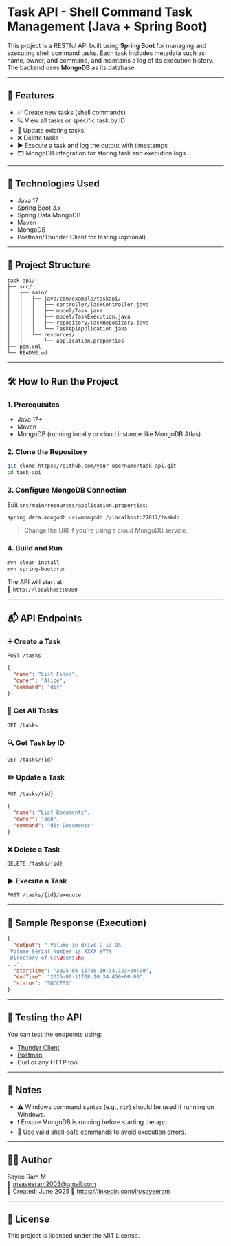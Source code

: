 # Task API - Shell Command Task Management (Java + Spring Boot)

This project is a RESTful API built using **Spring Boot** for managing and executing shell command tasks. Each task includes metadata such as name, owner, and command, and maintains a log of its execution history. The backend uses **MongoDB** as its database.

---

## 📌 Features

- ✅ Create new tasks (shell commands)
- 🔍 View all tasks or specific task by ID
- 📝 Update existing tasks
- ❌ Delete tasks
- ▶️ Execute a task and log the output with timestamps
- 🗂️ MongoDB integration for storing task and execution logs

---

## 🚀 Technologies Used

- Java 17
- Spring Boot 3.x
- Spring Data MongoDB
- Maven
- MongoDB
- Postman/Thunder Client for testing (optional)

---

## 📁 Project Structure

```
task-api/
├── src/
│   ├── main/
│   │   ├── java/com/example/taskapi/
│   │   │   ├── controller/TaskController.java
│   │   │   ├── model/Task.java
│   │   │   ├── model/TaskExecution.java
│   │   │   ├── repository/TaskRepository.java
│   │   │   └── TaskApiApplication.java
│   │   └── resources/
│   │       └── application.properties
├── pom.xml
└── README.md
```

---

## 🛠️ How to Run the Project

### 1. Prerequisites

- Java 17+
- Maven
- MongoDB (running locally or cloud instance like MongoDB Atlas)

### 2. Clone the Repository

```bash
git clone https://github.com/your-username/task-api.git
cd task-api
```

### 3. Configure MongoDB Connection

Edit `src/main/resources/application.properties`:

```properties
spring.data.mongodb.uri=mongodb://localhost:27017/taskdb
```

> Change the URI if you're using a cloud MongoDB service.

### 4. Build and Run

```bash
mvn clean install
mvn spring-boot:run
```

The API will start at:  
📍 `http://localhost:8080`

---

## 📬 API Endpoints

### ➕ Create a Task

`POST /tasks`

```json
{
  "name": "List Files",
  "owner": "Alice",
  "command": "dir"
}
```

### 📄 Get All Tasks

`GET /tasks`

### 🔍 Get Task by ID

`GET /tasks/{id}`

### ✏️ Update a Task

`PUT /tasks/{id}`

```json
{
  "name": "List Documents",
  "owner": "Bob",
  "command": "dir Documents"
}
```

### ❌ Delete a Task

`DELETE /tasks/{id}`

### ▶️ Execute a Task

`POST /tasks/{id}/execute`

---

## 📓 Sample Response (Execution)

```json
{
  "output": " Volume in drive C is OS
 Volume Serial Number is XXXX-YYYY
 Directory of C:\Users\hp
...",
  "startTime": "2025-06-11T08:10:34.123+00:00",
  "endTime": "2025-06-11T08:10:34.456+00:00",
  "status": "SUCCESS"
}
```

---

## 🧪 Testing the API

You can test the endpoints using:

- [Thunder Client](https://www.thunderclient.com/)
- [Postman](https://www.postman.com/)
- Curl or any HTTP tool

---

## 📌 Notes

- ⚠️ Windows command syntax (e.g., `dir`) should be used if running on Windows.
- ❗ Ensure MongoDB is running before starting the app.
- 🧼 Use valid shell-safe commands to avoid execution errors.

---

## 👨‍💻 Author

Sayee Ram M  
📧 msayeeram2003@gmail.com  
📅 Created: June 2025
🔗 https://linkedin.com/in/sayeeram

---

## 🪪 License

This project is licensed under the MIT License.
